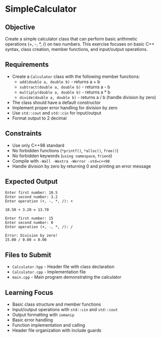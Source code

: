 # SimpleCalculator

## Objective
Create a simple calculator class that can perform basic arithmetic operations (+, -, *, /) on two numbers. This exercise focuses on basic C++ syntax, class creation, member functions, and input/output operations.

## Requirements
- Create a `Calculator` class with the following member functions:
  - `add(double a, double b)` - returns a + b
  - `subtract(double a, double b)` - returns a - b
  - `multiply(double a, double b)` - returns a * b
  - `divide(double a, double b)` - returns a / b (handle division by zero)
- The class should have a default constructor
- Implement proper error handling for division by zero
- Use `std::cout` and `std::cin` for input/output
- Format output to 2 decimal

## Constraints
- Use only C++98 standard
- No forbidden functions (`*printf()`, `*alloc()`, `free()`)
- No forbidden keywords (`using namespace`, `friend`)
- Compile with `-Wall -Wextra -Werror -std=c++98`
- Handle division by zero by returning 0 and printing an error message

## Expected Output
```
Enter first number: 10.5
Enter second number: 3.2
Enter operation (+, -, *, /): +

10.50 + 3.20 = 13.70

Enter first number: 15
Enter second number: 0
Enter operation (+, -, *, /): /

Error: Division by zero!
15.00 / 0.00 = 0.00
```

## Files to Submit
- `Calculator.hpp` - Header file with class declaration
- `Calculator.cpp` - Implementation file
- `main.cpp` - Main program demonstrating the calculator

## Learning Focus
- Basic class structure and member functions
- Input/output operations with `std::cin` and `std::cout`
- Output formatting with `iomanip`
- Basic error handling
- Function implementation and calling
- Header file organization with include guards 